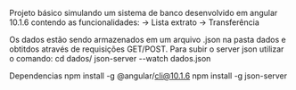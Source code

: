 Projeto básico simulando um sistema de banco desenvolvido em angular 10.1.6 contendo as funcionalidades:
-> Lista extrato
-> Transferência

Os dados estão sendo armazenados em um arquivo .json na pasta dados e obtitdos através de requisições GET/POST.
Para subir o server json utilizar o comando:
cd dados/
json-server --watch dados.json

Dependencias
npm install -g @angular/cli@10.1.6
npm install -g json-server